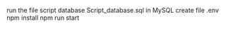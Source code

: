 run the file script database Script_database.sql in MySQL
create file .env
npm install
npm run start